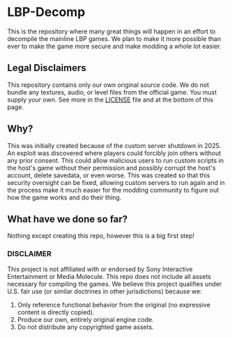 # LBP-Decomp
This is the repository where many great things will happen in an effort to decompile the mainline LBP games. We plan to make it more possible than ever to make the game more secure and make modding a whole lot easier.
## Legal Disclaimers
This repository contains only our own original source code. We do not bundle any textures, audio, or level files from the official game. You must supply your own. See more in the [LICENSE](https://github.com/LBPDecomp/LBP-Decomp/blob/main/LICENSE) file and at the bottom of this page.
## Why?
This was initially created because of the custom server shutdown in 2025. An exploit was discovered where players could forcibly join others without any prior consent. This could allow malicious users to run custom scripts in the host's game without their permission and possibly corrupt the host's account, delete savedata, or even worse. This was created so that this security oversight can be fixed, allowing custom servers to run again and in the process make it much easier for the modding community to figure out how the game works and do their thing.
## What have we done so far?
Nothing except creating this repo, however this is a big first step!

 ### DISCLAIMER
This project is not affiliated with or endorsed by Sony Interactive Entertainment or Media Molecule. This repo does not include all assets necessary for compiling the games. We believe this project qualifies under U.S. fair use (or similar doctrines in other jurisdictions) because we:
1. Only reference functional behavior from the original (no expressive content is directly copied).
2. Produce our own, entirely original engine code.
3. Do not distribute any copyrighted game assets.
